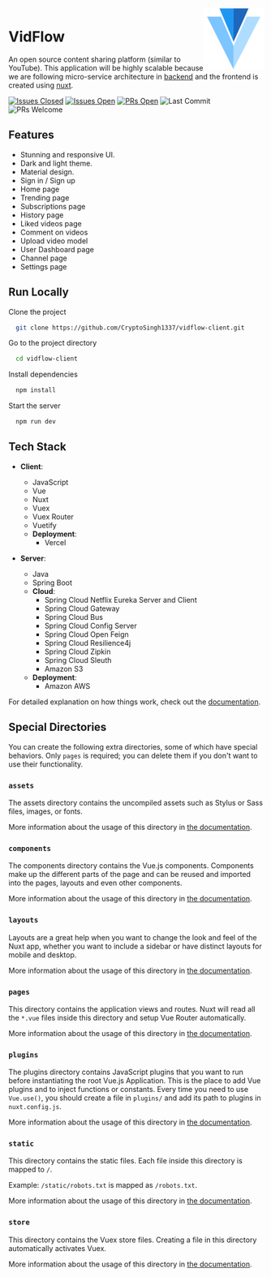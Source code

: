 <img src="/static/v.png" align="right" />

# VidFlow

An open source content sharing platform (similar to YouTube). This application will be highly scalable because we are following micro-service architecture in [backend](https://github.com/CryptoSingh1337/vidflow-backend) and the frontend is created using [nuxt](https://github.com/nuxt/nuxt.js).

[![Issues Closed](https://img.shields.io/github/issues-closed/CryptoSingh1337/vidflow-client?color=red)](https://github.com/CryptoSingh1337/vidflow-client/issues?q=is%3Aissue+is%3Aclosed)
[![Issues Open](https://img.shields.io/github/issues/CryptoSingh1337/vidflow-client?color=green)](https://github.com/CryptoSingh1337/vidflow-client/issues)
[![PRs Open](https://img.shields.io/github/issues-pr/CryptoSingh1337/vidflow-client)](https://github.com/CryptoSingh1337/vidflow-client/pulls)
![Last Commit](https://img.shields.io/github/last-commit/CryptoSingh1337/vidflow-client?color=informational)
![PRs Welcome](https://img.shields.io/badge/prs-welcome-ff69b4)

## Features

- Stunning and responsive UI.
- Dark and light theme.
- Material design.
- Sign in / Sign up
- Home page
- Trending page
- Subscriptions page
- History page
- Liked videos page
- Comment on videos
- Upload video model
- User Dashboard page
- Channel page
- Settings page

## Run Locally

Clone the project

```bash
  git clone https://github.com/CryptoSingh1337/vidflow-client.git
```

Go to the project directory

```bash
  cd vidflow-client
```

Install dependencies

```bash
  npm install
```

Start the server

```bash
  npm run dev
```

## Tech Stack

- **Client**:

  - JavaScript
  - Vue
  - Nuxt
  - Vuex
  - Vuex Router
  - Vuetify
  - **Deployment**:
    - Vercel

- **Server**:
  - Java
  - Spring Boot
  - **Cloud**:
    - Spring Cloud Netflix Eureka Server and Client
    - Spring Cloud Gateway
    - Spring Cloud Bus
    - Spring Cloud Config Server
    - Spring Cloud Open Feign
    - Spring Cloud Resilience4j
    - Spring Cloud Zipkin
    - Spring Cloud Sleuth
    - Amazon S3
  - **Deployment**:
    - Amazon AWS

For detailed explanation on how things work, check out the [documentation](https://nuxtjs.org).

## Special Directories

You can create the following extra directories, some of which have special behaviors. Only `pages` is required; you can delete them if you don't want to use their functionality.

### `assets`

The assets directory contains the uncompiled assets such as Stylus or Sass files, images, or fonts.

More information about the usage of this directory in [the documentation](https://nuxtjs.org/docs/2.x/directory-structure/assets).

### `components`

The components directory contains the Vue.js components. Components make up the different parts of the page and can be reused and imported into the pages, layouts and even other components.

More information about the usage of this directory in [the documentation](https://nuxtjs.org/docs/2.x/directory-structure/components).

### `layouts`

Layouts are a great help when you want to change the look and feel of the Nuxt app, whether you want to include a sidebar or have distinct layouts for mobile and desktop.

More information about the usage of this directory in [the documentation](https://nuxtjs.org/docs/2.x/directory-structure/layouts).

### `pages`

This directory contains the application views and routes. Nuxt will read all the `*.vue` files inside this directory and setup Vue Router automatically.

More information about the usage of this directory in [the documentation](https://nuxtjs.org/docs/2.x/get-started/routing).

### `plugins`

The plugins directory contains JavaScript plugins that you want to run before instantiating the root Vue.js Application. This is the place to add Vue plugins and to inject functions or constants. Every time you need to use `Vue.use()`, you should create a file in `plugins/` and add its path to plugins in `nuxt.config.js`.

More information about the usage of this directory in [the documentation](https://nuxtjs.org/docs/2.x/directory-structure/plugins).

### `static`

This directory contains the static files. Each file inside this directory is mapped to `/`.

Example: `/static/robots.txt` is mapped as `/robots.txt`.

More information about the usage of this directory in [the documentation](https://nuxtjs.org/docs/2.x/directory-structure/static).

### `store`

This directory contains the Vuex store files. Creating a file in this directory automatically activates Vuex.

More information about the usage of this directory in [the documentation](https://nuxtjs.org/docs/2.x/directory-structure/store).
